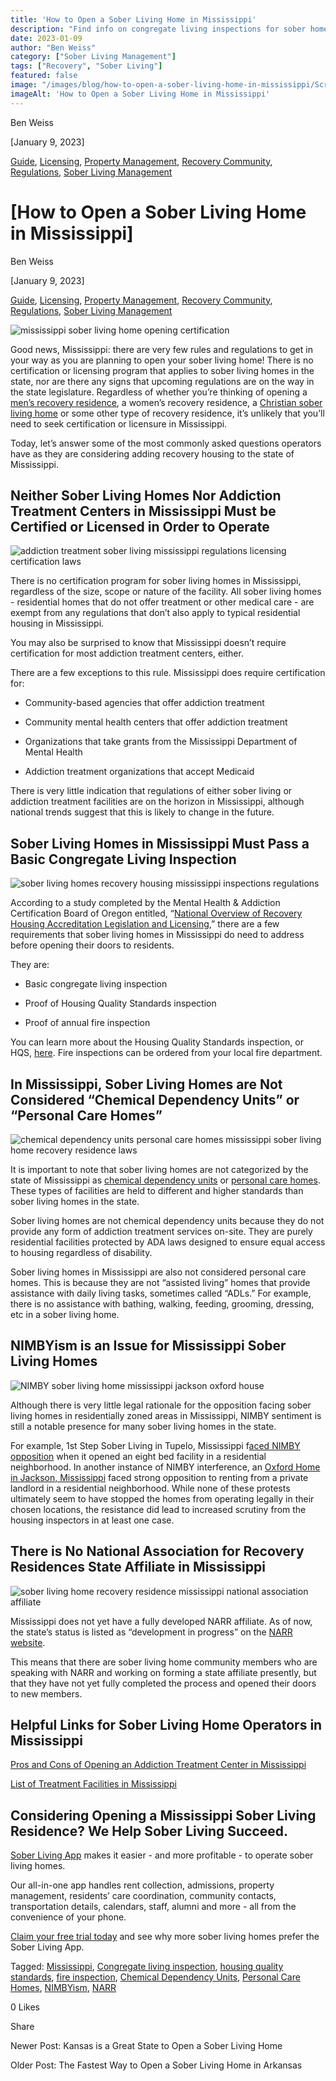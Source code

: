 ```yaml
---
title: 'How to Open a Sober Living Home in Mississippi'
description: "Find info on congregate living inspections for sober homes. Learn about safety standards, compliance, and best practices for your recovery residence."
date: 2023-01-09
author: "Ben Weiss"
category: ["Sober Living Management"]
tags: ["Recovery", "Sober Living"]
featured: false
image: "/images/blog/how-to-open-a-sober-living-home-in-mississippi/Screen_Shot_2023-01-03_at_5.07.28_PM.png"
imageAlt: 'How to Open a Sober Living Home in Mississippi'
---
```


Ben Weiss

[January 9, 2023]

[Guide](/sober-living-app-blog/category/Guide), [Licensing](/sober-living-app-blog/category/Licensing), [Property Management](/sober-living-app-blog/category/Property+Management), [Recovery Community](/sober-living-app-blog/category/Recovery+Community), [Regulations](/sober-living-app-blog/category/Regulations), [Sober Living Management](/sober-living-app-blog/category/Sober+Living+Management)

#  [How to Open a Sober Living Home in Mississippi]

Ben Weiss

[January 9, 2023]

[Guide](/sober-living-app-blog/category/Guide), [Licensing](/sober-living-app-blog/category/Licensing), [Property Management](/sober-living-app-blog/category/Property+Management), [Recovery Community](/sober-living-app-blog/category/Recovery+Community), [Regulations](/sober-living-app-blog/category/Regulations), [Sober Living Management](/sober-living-app-blog/category/Sober+Living+Management)

![mississippi sober living home opening certification](/images/blog/how-to-open-a-sober-living-home-in-mississippi/Screen_Shot_2023-01-03_at_5.14.53_PM.png)

Good news, Mississippi: there are very few rules and regulations to get in your way as you are planning to open your sober living home! There is no certification or licensing program that applies to sober living homes in the state, nor are there any signs that upcoming regulations are on the way in the state legislature. Regardless of whether you’re thinking of opening a [men’s recovery residence](https://www.wcbi.com/crossroads-sober-living-opens-new-home-men/), a women’s recovery residence, a [Christian sober living home](https://neshobademocrat.com/stories/the-river-has-a-new-home,54331) or some other type of recovery residence, it’s unlikely that you’ll need to seek certification or licensure in Mississippi. 

Today, let’s answer some of the most commonly asked questions operators have as they are considering adding recovery housing to the state of Mississippi.

## Neither Sober Living Homes Nor Addiction Treatment Centers in Mississippi Must be Certified or Licensed in Order to Operate

![addiction treatment sober living mississippi regulations licensing certification laws](/images/blog/how-to-open-a-sober-living-home-in-mississippi/Screen_Shot_2023-01-03_at_5.10.25_PM.png)

There is no certification program for sober living homes in Mississippi, regardless of the size, scope or nature of the facility. All sober living homes - residential homes that do not offer treatment or other medical care - are exempt from any regulations that don’t also apply to typical residential housing in Mississippi. 

You may also be surprised to know that Mississippi doesn’t require certification for most addiction treatment centers, either.

There are a few exceptions to this rule. Mississippi does require certification for: 

  * Community-based agencies that offer addiction treatment  

  * Community mental health centers that offer addiction treatment 

  * Organizations that take grants from the Mississippi Department of Mental Health

  * Addiction treatment organizations that accept Medicaid

There is very little indication that regulations of either sober living or addiction treatment facilities are on the horizon in Mississippi, although national trends suggest that this is likely to change in the future. 

## Sober Living Homes in Mississippi Must Pass a Basic Congregate Living Inspection 

![sober living homes recovery housing mississippi inspections regulations](/images/blog/how-to-open-a-sober-living-home-in-mississippi/Screen_Shot_2023-01-03_at_5.07.43_PM.png)

According to a study completed by the Mental Health & Addiction Certification Board of Oregon entitled, “[National Overview of Recovery Housing Accreditation Legislation and Licensing](https://mhacbo.org/media/NATIONAL.OVERVIEW.RECOVERY.HOUSING.January.2020.pdf),” there are a few requirements that sober living homes in Mississippi do need to address before opening their doors to residents. 

They are: 

  * Basic congregate living inspection 

  * Proof of Housing Quality Standards inspection 

  * Proof of annual fire inspection 

You can learn more about the Housing Quality Standards inspection, or HQS, [here](http://mrh4.com/HQS). Fire inspections can be ordered from your local fire department. 

## In Mississippi, Sober Living Homes are Not Considered “Chemical Dependency Units” or “Personal Care Homes”

![chemical dependency units personal care homes mississippi sober living home recovery residence laws](/images/blog/how-to-open-a-sober-living-home-in-mississippi/Screen_Shot_2023-01-03_at_5.07.28_PM.png)

It is important to note that sober living homes are not categorized by the state of Mississippi as [chemical dependency units](https://msdh.ms.gov/page/resources/14611.pdf) or [personal care homes](https://msdh.ms.gov/msdhsite/_static/resources/342.pdf). These types of facilities are held to different and higher standards than sober living homes in the state. 

Sober living homes are not chemical dependency units because they do not provide any form of addiction treatment services on-site. They are purely residential facilities protected by ADA laws designed to ensure equal access to housing regardless of disability. 

Sober living homes in Mississippi are also not considered personal care homes. This is because they are not “assisted living” homes that provide assistance with daily living tasks, sometimes called “ADLs.” For example, there is no assistance with bathing, walking, feeding, grooming, dressing, etc in a sober living home. 

## NIMBYism is an Issue for Mississippi Sober Living Homes 

![NIMBY sober living home mississippi jackson oxford house](/images/blog/how-to-open-a-sober-living-home-in-mississippi/Screen_Shot_2023-01-03_at_5.08.56_PM.png)

Although there is very little legal rationale for the opposition facing sober living homes in residentially zoned areas in Mississippi, NIMBY sentiment is still a notable presence for many sober living homes in the state. 

For example, 1st Step Sober Living in Tupelo, Mississippi f[aced NIMBY opposition](https://www.djournal.com/news/local/meadow-lake-lawsuit-against-addiction-recover-center-continues/article_97540963-27c9-58ba-a763-34df31b937c0.html) when it opened an eight bed facility in a residential neighborhood. In another instance of NIMBY interference, an [Oxford Home in Jackson, Mississippi](https://www.clarionledger.com/story/news/2015/04/10/regulations-keep-oxford-house-neighborhood/25571715/) faced strong opposition to renting from a private landlord in a residential neighborhood. While none of these protests ultimately seem to have stopped the homes from operating legally in their chosen locations, the resistance did lead to increased scrutiny from the housing inspectors in at least one case.  

## There is No National Association for Recovery Residences State Affiliate in Mississippi

![sober living home recovery residence mississippi national association affiliate](/images/blog/how-to-open-a-sober-living-home-in-mississippi/Screen_Shot_2023-01-03_at_4.13.28_PM.png)

Mississippi does not yet have a fully developed NARR affiliate. As of now, the state’s status is listed as “development in progress” on the [NARR website](https://narronline.org/?location=ms). 

This means that there are sober living home community members who are speaking with NARR and working on forming a state affiliate presently, but that they have not yet fully completed the process and opened their doors to new members.

## Helpful Links for Sober Living Home Operators in Mississippi

[Pros and Cons of Opening an Addiction Treatment Center in Mississippi](https://behavehealth.com/blog/2022/3/10/pros-and-cons-of-opening-an-addiction-treatment-center-in-mississippi)

[List of Treatment Facilities in Mississippi](https://bridge.behavehealth.com/rehabs/mississippi)

## Considering Opening a Mississippi Sober Living Residence? We Help Sober Living Succeed. 

[Sober Living App](/) makes it easier - and more profitable - to operate sober living homes. 

Our all-in-one app handles rent collection, admissions, property management, residents’ care coordination, community contacts, transportation details, calendars, staff, alumni and more - all from the convenience of your phone.  

[Claim your free trial today](https://behavehealth.com/get-started) and see why more sober living homes prefer the Sober Living App.

Tagged: [Mississippi](/sober-living-app-blog/tag/Mississippi), [Congregate living inspection](https://soberlivingapp.com/sober-living-app-blog/tag/Congregate+living+inspection), [housing quality standards](https://soberlivingapp.com/sober-living-app-blog/tag/housing+quality+standards), [fire inspection](https://soberlivingapp.com/sober-living-app-blog/tag/fire+inspection), [Chemical Dependency Units](https://soberlivingapp.com/sober-living-app-blog/tag/Chemical+Dependency+Units), [Personal Care Homes](https://soberlivingapp.com/sober-living-app-blog/tag/Personal+Care+Homes), [NIMBYism](/sober-living-app-blog/tag/NIMBYism), [NARR](/sober-living-app-blog/tag/NARR)

0 Likes

Share

Newer Post: Kansas is a Great State to Open a Sober Living Home

Older Post: The Fastest Way to Open a Sober Living Home in Arkansas